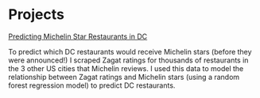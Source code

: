 # Projects
[Predicting Michelin Star Restaurants in DC](https://github.com/lynchkl/Projects/tree/master/Predicting%20DC%20Michelin%20Restaurants)

To predict which DC restaurants would receive Michelin stars (before they were announced!) I scraped Zagat ratings for thousands of restaurants in the 3 other US cities that Michelin reviews. I used this data to model the relationship between Zagat ratings and Michelin stars (using a random forest regression model) to predict DC restaurants.  